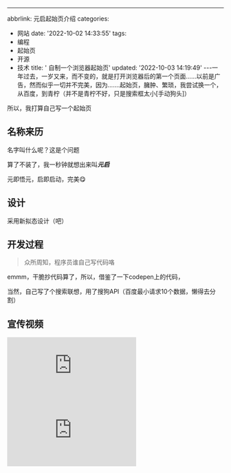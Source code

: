---
abbrlink: 元启起始页介绍
categories:
- 网站
date: '2022-10-02 14:33:55'
tags:
- 编程
- 起始页
- 开源
- 技术
title: ' 自制一个浏览器起始页'
updated: '2022-10-03 14:19:49'
---一年过去，一岁又来，而不变的，就是打开浏览器后的第一个页面......以前是广告，然而似乎一切并不完美，因为.......起始页，臃肿、繁琐，我尝试换一个，从百度，到青柠（并不是青柠不好，只是搜索框太小[手动狗头]）

所以，我打算自己写一个起始页

## 名称来历

名字叫什么呢？这是个问题

算了不装了，我一秒钟就想出来叫***元启***

元即悟元，启即启动，完美😋

## 设计

采用新拟态设计（吧）

## 开发过程

> 众所周知，程序员谁自己写代码咯

emmm，干脆抄代码算了，所以，借鉴了一下codepen上的代码，

当然，自己写了个搜索联想，用了搜狗API（百度最小请求10个数据，懒得去分割）

## 宣传视频

<iframe src="https://player.bilibili.com/player.html?aid=815423253&bvid=BV1EG4y1z7WF&cid=829991213&page=1" scrolling="no" border="0" frameborder="no" framespacing="0" allowfullscreen="true"> </iframe>

<iframe src="https://player.bilibili.com/player.html?aid=773334521&bvid=BV1b14y1h7bg&cid=842156404&page=1" scrolling="no" border="0" frameborder="no" framespacing="0" allowfullscreen="true"> </iframe>
